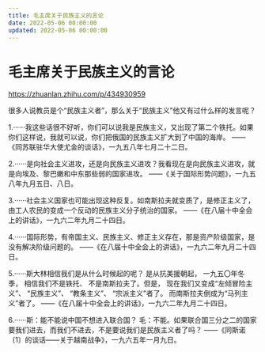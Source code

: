 ```yaml
---
title: 毛主席关于民族主义的言论
date: 2022-05-06 00:00:00
updated: 2022-05-06 00:00:00
---
```


# 毛主席关于民族主义的言论

https://zhuanlan.zhihu.com/p/434930959

很多人说教员是个“民族主义者”，那么关于“民族主义”他又有过什么样的发言呢？

1.······我这些话很不好听，你们可以说我是民族主义，又出现了第二个铁托。如果你们这样说，我就可以说，你们把俄国的民族主义扩大到了中国的海岸。
——《同苏联驻华大使尤金的谈话》，一九五八年七月二十二日。

2.······是向社会主义进攻，还是向民族主义进攻？我看现在是向民族主义进攻，就是向埃及、黎巴嫩和中东那些弱的国家进攻。
——《关于国际形势问题》，一九五八年九月五日、八日。

3.······社会主义国家也可能出现这种反复。如南斯拉夫就变质了，是修正主义了，由工人农民的变成一个反动的民族主义分子统治的国家。
——《在八届十中全会上的讲话》，一九六二年九月二十四日。

4.······国际形势，有帝国主义、民族主义、修正主义存在，那是资产阶级国家，是没有解决阶级问题的。
——《在八届十中全会上的讲话》，一九六二年九月二十四日。

5.······斯大林相信我们是从什么时候起的呢？ 是从抗美援朝起， 一九五〇年冬季， 相信我们不是铁托、 不是南斯拉夫了。但是， 现在我们又变成“左倾冒险主义”、 “民族主义”、 “教条主义”、 “宗派主义”者了。 而南斯拉夫倒成为“马列主义”者了。
——《在八届十中全会上的讲话》，一九六二年九月二十四日。

6.······斯：能不能说中国不想进入联合国？
毛：不能。如果联合国三分之二的国家要我们进去，而我们不进去，不是要说我们是民族主义者了吗？
——《同斯诺〔1〕的谈话——关于越南战争》，一九六五年一月九日。
